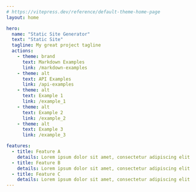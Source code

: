 ```yaml
---
# https://vitepress.dev/reference/default-theme-home-page
layout: home

hero:
  name: "Static Site Generator"
  text: "Static Site"
  tagline: My great project tagline
  actions:
    - theme: brand
      text: Markdown Examples
      link: /markdown-examples
    - theme: alt
      text: API Examples
      link: /api-examples
    - theme: alt
      text: Example 1
      link: /example_1
    - theme: alt
      text: Example 2
      link: /example_2
    - theme: alt
      text: Example 3
      link: /example_3

features:
  - title: Feature A
    details: Lorem ipsum dolor sit amet, consectetur adipiscing elit
  - title: Feature B
    details: Lorem ipsum dolor sit amet, consectetur adipiscing elit
  - title: Feature C
    details: Lorem ipsum dolor sit amet, consectetur adipiscing elit
---
```


